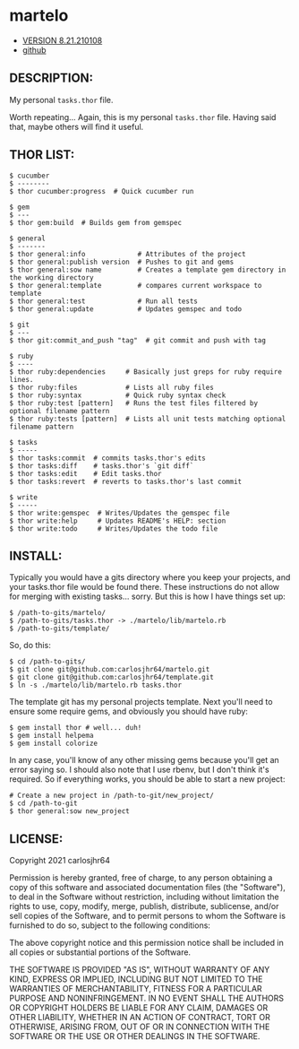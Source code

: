 # martelo

* [VERSION 8.21.210108](https://github.com/carlosjhr64/martelo/releases)
* [github](https://www.github.com/carlosjhr64/martelo)

## DESCRIPTION:

My personal `tasks.thor` file.

Worth repeating...
Again, this is my personal `tasks.thor` file.
Having said that, maybe others will find it useful.

## THOR LIST:

    $ cucumber
    $ --------
    $ thor cucumber:progress  # Quick cucumber run

    $ gem
    $ ---
    $ thor gem:build  # Builds gem from gemspec

    $ general
    $ -------
    $ thor general:info             # Attributes of the project
    $ thor general:publish version  # Pushes to git and gems
    $ thor general:sow name         # Creates a template gem directory in the working directory
    $ thor general:template         # compares current workspace to template
    $ thor general:test             # Run all tests
    $ thor general:update           # Updates gemspec and todo

    $ git
    $ ---
    $ thor git:commit_and_push "tag"  # git commit and push with tag

    $ ruby
    $ ----
    $ thor ruby:dependencies     # Basically just greps for ruby require lines.
    $ thor ruby:files            # Lists all ruby files
    $ thor ruby:syntax           # Quick ruby syntax check
    $ thor ruby:test [pattern]   # Runs the test files filtered by optional filename pattern
    $ thor ruby:tests [pattern]  # Lists all unit tests matching optional filename pattern

    $ tasks
    $ -----
    $ thor tasks:commit  # commits tasks.thor's edits
    $ thor tasks:diff    # tasks.thor's `git diff`
    $ thor tasks:edit    # Edit tasks.thor
    $ thor tasks:revert  # reverts to tasks.thor's last commit

    $ write
    $ -----
    $ thor write:gemspec  # Writes/Updates the gemspec file
    $ thor write:help     # Updates README's HELP: section
    $ thor write:todo     # Writes/Updates the todo file

## INSTALL:

Typically you would have a gits directory where you keep your projects, and
your tasks.thor file would be found there.
These instructions do not allow for merging with existing tasks... sorry.
But this is how I have things set up:

    $ /path-to-gits/martelo/
    $ /path-to-gits/tasks.thor -> ./martelo/lib/martelo.rb
    $ /path-to-gits/template/

So, do this:

    $ cd /path-to-gits/
    $ git clone git@github.com:carlosjhr64/martelo.git
    $ git clone git@github.com:carlosjhr64/template.git
    $ ln -s ./martelo/lib/martelo.rb tasks.thor

The template git has my personal projects template.
Next you'll need to ensure some require gems, and
obviously you should have ruby:

    $ gem install thor # well... duh!
    $ gem install helpema
    $ gem install colorize

In any case, you'll know of any other missing gems because you'll get an error saying so.
I should also note that I use rbenv, but I don't think it's required.
So if everything works, you should be able to start a new project:

    # Create a new project in /path-to-git/new_project/
    $ cd /path-to-git
    $ thor general:sow new_project

## LICENSE:

Copyright 2021 carlosjhr64

Permission is hereby granted, free of charge,
to any person obtaining a copy of this software and
associated documentation files (the "Software"),
to deal in the Software without restriction,
including without limitation the rights
to use, copy, modify, merge, publish, distribute, sublicense, and/or sell
copies of the Software, and
to permit persons to whom the Software is furnished to do so,
subject to the following conditions:

The above copyright notice and this permission notice
shall be included in all copies or substantial portions of the Software.

THE SOFTWARE IS PROVIDED "AS IS",
WITHOUT WARRANTY OF ANY KIND, EXPRESS OR IMPLIED,
INCLUDING BUT NOT LIMITED TO THE WARRANTIES OF MERCHANTABILITY,
FITNESS FOR A PARTICULAR PURPOSE AND NONINFRINGEMENT.
IN NO EVENT SHALL THE AUTHORS OR COPYRIGHT HOLDERS BE LIABLE FOR ANY CLAIM,
DAMAGES OR OTHER LIABILITY, WHETHER IN AN ACTION OF CONTRACT,
TORT OR OTHERWISE, ARISING FROM, OUT OF OR IN CONNECTION WITH
THE SOFTWARE OR THE USE OR OTHER DEALINGS IN THE SOFTWARE.
